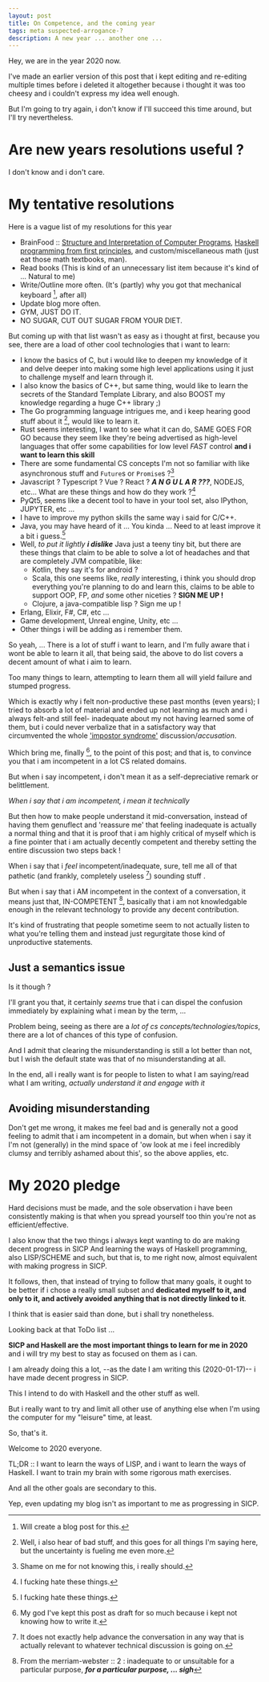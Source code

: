 ```yaml
---
layout: post
title: On Competence, and the coming year
tags: meta suspected-arrogance-?
description: A new year ... another one ...
---
```


Hey, we are in the year 2020 now.

I've made an earlier version of this post that i kept editing and re-editing multiple times before i deleted it altogether because i thought it was too cheesy and i couldn't express my idea well enough.

But I'm going to try again, i don't know if I'll succeed this time around, but I'll try nevertheless.

# Are new years resolutions useful ? #

I don't know and i don't care.

# My tentative resolutions #

Here is a vague list of my resolutions for this year

* BrainFood :: [Structure and Interpretation of Computer Programs](https://sarabander.github.io/sicp/), [Haskell programming from first principles](https://haskellbook.com/), and custom/miscellaneous math (just eat those math textbooks, man).
* Read books (This is kind of an unnecessary list item because it's kind of ... Natural to me)
* Write/Outline more often. (It's (partly) why you got that mechanical keyboard [^Kumara], after all)
* Update blog more often.
* GYM, JUST DO IT.
* NO SUGAR, CUT OUT SUGAR FROM YOUR DIET.

But coming up with that list wasn't as easy as i thought at first, because you see, there are a load of other cool technologies that i want to learn:
- I know the basics of C, but i would like to deepen my knowledge of it and delve deeper into making some high level applications using it just to challenge myself and learn through it.
- I also know the basics of C++, but same thing, would like to learn the secrets of the Standard Template Library, and also BOOST my knowledge regarding a huge C++ library ;)
- The Go programming language intrigues me, and i keep hearing good stuff about it [^GO], would like to learn it.
- Rust seems interesting, I want to see what it can do, SAME GOES FOR GO because they seem like they're being advertised as high-level languages that offer some capabilities for low level *FAST* control **and i want to learn this skill**
- There are some fundamental CS concepts I'm not so familiar with like asynchronous stuff and `Future`s or `Promise`s ?[^shame]
- Javascript ? Typescript ? Vue ? React ? ***A N G U L A R ???***, NODEJS, etc... What are these things and how do they work ?[^To-be-clear]
- PyQt5, seems like a decent tool to have in your tool set, also IPython, JUPYTER, etc ...
- I have to improve my python skills the same way i said for C/C++.
- Java, you may have heard of it ... You kinda ... Need to at least improve it a bit i guess.[^To-be-clear]
- Well, *to put it lightly* ***i dislike*** Java just a teeny tiny bit, but there are these things that claim to be able to solve a lot of headaches and that are completely JVM compatible, like:
    - Kotlin, they say it's for android ?
    - Scala, this one seems like, *really* interesting, i think you should drop everything you're planning to do and learn this, claims to be able to support OOP, FP, *and* some other niceties ? **SIGN ME UP !**
    - Clojure, a java-compatible lisp ? Sign me up !
- Erlang, Elixir, F#, C#, etc ...
- Game development, Unreal engine, Unity, etc ...
- Other things i will be adding as i remember them. 


So yeah, ... There is a lot of stuff i want to learn, and I'm fully aware that i wont be able to learn it all, that being said, the above to do list covers a decent amount of what i aim to learn.

Too many things to learn, attempting to learn them all will yield failure and stumped progress.

Which is exactly why i felt non-productive these past months (even years); I tried to absorb a lot of material and ended up not learning as much and i always felt-and still feel- inadequate about my not having learned some of them, but i could never verbalize that in a satisfactory way that circumvented the whole ['impostor syndrome'](https://en.wikipedia.org/wiki/Impostor_syndrome) discussion/*accusation*.

Which bring me, finally [^Footnote], to the point of this post; and that is, to convince you that i am incompetent in a lot CS related domains.

But when i say incompetent, i don't mean it as a self-depreciative remark or belittlement.

*When i say that i am incompetent, i mean it technically*

But then how to make people understand it mid-conversation, instead of having them genuflect and 'reassure me' that feeling inadequate is actually a normal thing and that it is proof that i am highly critical of myself which is a fine pointer that i am actually decently competent and thereby setting the entire discussion two steps back !

When i say that i *feel* incompetent/inadequate, sure, tell me all of that pathetic (and frankly, completely useless [^Confort]) sounding stuff .

But when i say that i AM incompetent in the context of a  conversation, it means just that, IN-COMPETENT [^DEFINCOMPETENT], basically that i am not knowledgable enough in the relevant technology to provide any decent contribution.

It's kind of frustrating that people sometime seem to not actually listen to what you're telling them and instead just regurgitate those kind of unproductive statements.


## Just a semantics issue ##

Is it though ?

I'll grant you that, it certainly *seems* true that i can dispel the confusion immediately by explaining what i mean by the term, ...

Problem being, seeing as there are a *lot of cs concepts/technologies/topics*, there are a lot of chances of this type of confusion.

And I admit that clearing the misunderstanding is still a lot better than not, but I wish the default state was that of no misunderstanding at all.

In the end, all i really want is for people to listen to what I am saying/read what I am writing, *actually understand it and engage with it*

## Avoiding misunderstanding ##

Don't get me wrong, it makes me feel bad and is generally not a good feeling to admit that i am incompetent in a domain, but when when i say it I'm not (generally) in the mind space of 'ow look at me i feel incredibly clumsy and terribly ashamed about this', so the above applies, etc.

# My 2020 pledge #

Hard decisions must be made, and the sole observation i have been consistently making is that when you spread yourself too thin you're not as efficient/effective.

I also know that the two things i always kept wanting to do are making decent progress in SICP And learning the ways of Haskell programming, also LISP/SCHEME and such, but that is, to me right now, almost equivalent with making progress in SICP.

It follows, then, that instead of trying to follow that many goals, it ought to be better if i chose a really small subset and **dedicated myself to it, and only to it, and actively avoided anything that is not directly linked to it**.

I think that is easier said than done, but i shall try nonetheless.

Looking back at that ToDo list ...

**SICP and Haskell are the most important things to learn for me in 2020** and i will try my best to stay as focused on them as i can.

I am already doing this a lot, --as the date I am writing this (2020-01-17)-- i have made decent progress in SICP.

This I intend to do with Haskell and the other stuff as well.

But i really want to try and limit all other use of anything else when I'm using the computer for my "leisure" time, at least.

So, that's it.

Welcome to 2020 everyone.

TL;DR :: I want to learn the ways of LISP, and i want to learn the ways of Haskell. I want to train my brain with some rigorous math exercises.

And all the other goals are secondary to this.

Yep, even updating my blog isn't as important to me as progressing in SICP.

[^GO]: Well, i also hear of bad stuff, and this goes for all things I'm saying here, but the uncertainty is fueling me even more.
[^shame]: Shame on me for not knowing this, i really should.
[^Kumara]: Will create a blog post for this.
[^Confort]: It does not exactly help advance the conversation in any way that is actually relevant to whatever technical discussion is going on.
[^Footnote]: My god I've kept this post as draft for so much because i kept not knowing how to write it.
[^To-be-clear]: I fucking hate these things.
[^DEFINCOMPETENT]:From the merriam-webster :: 2 : inadequate to or unsuitable for a particular purpose, ***for a particular purpose, ... sigh***
